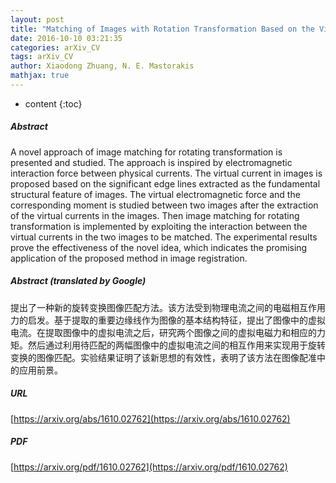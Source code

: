 ```yaml
---
layout: post
title: "Matching of Images with Rotation Transformation Based on the Virtual Electromagnetic Interaction"
date: 2016-10-10 03:21:35
categories: arXiv_CV
tags: arXiv_CV
author: Xiaodong Zhuang, N. E. Mastorakis
mathjax: true
---
```


* content
{:toc}

##### Abstract
A novel approach of image matching for rotating transformation is presented and studied. The approach is inspired by electromagnetic interaction force between physical currents. The virtual current in images is proposed based on the significant edge lines extracted as the fundamental structural feature of images. The virtual electromagnetic force and the corresponding moment is studied between two images after the extraction of the virtual currents in the images. Then image matching for rotating transformation is implemented by exploiting the interaction between the virtual currents in the two images to be matched. The experimental results prove the effectiveness of the novel idea, which indicates the promising application of the proposed method in image registration.

##### Abstract (translated by Google)
提出了一种新的旋转变换图像匹配方法。该方法受到物理电流之间的电磁相互作用力的启发。基于提取的重要边缘线作为图像的基本结构特征，提出了图像中的虚拟电流。在提取图像中的虚拟电流之后，研究两个图像之间的虚拟电磁力和相应的力矩。然后通过利用待匹配的两幅图像中的虚拟电流之间的相互作用来实现用于旋转变换的图像匹配。实验结果证明了该新思想的有效性，表明了该方法在图像配准中的应用前景。

##### URL
[https://arxiv.org/abs/1610.02762](https://arxiv.org/abs/1610.02762)

##### PDF
[https://arxiv.org/pdf/1610.02762](https://arxiv.org/pdf/1610.02762)

